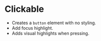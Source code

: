 # Clickable

* Creates a `button` element with no styling.
* Add focus highlight.
* Adds visual highlights when pressing.
